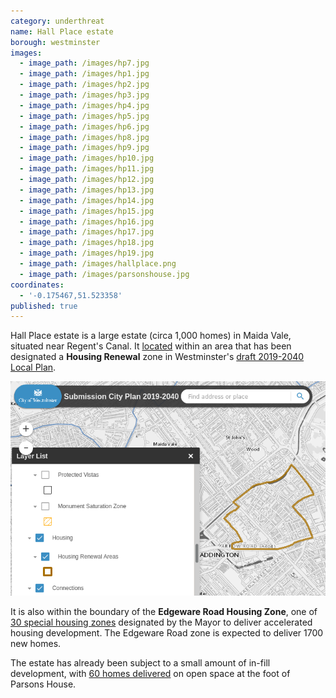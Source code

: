 ```yaml
---
category: underthreat
name: Hall Place estate
borough: westminster
images:
  - image_path: /images/hp7.jpg
  - image_path: /images/hp1.jpg
  - image_path: /images/hp2.jpg
  - image_path: /images/hp3.jpg
  - image_path: /images/hp4.jpg
  - image_path: /images/hp5.jpg
  - image_path: /images/hp6.jpg
  - image_path: /images/hp8.jpg
  - image_path: /images/hp9.jpg
  - image_path: /images/hp10.jpg
  - image_path: /images/hp11.jpg
  - image_path: /images/hp12.jpg
  - image_path: /images/hp13.jpg
  - image_path: /images/hp14.jpg
  - image_path: /images/hp15.jpg
  - image_path: /images/hp16.jpg
  - image_path: /images/hp17.jpg
  - image_path: /images/hp18.jpg
  - image_path: /images/hp19.jpg
  - image_path: /images/hallplace.png
  - image_path: /images/parsonshouse.jpg
coordinates:
  - '-0.175467,51.523358'
published: true
---
```

Hall Place estate is a large estate (circa 1,000 homes) in Maida Vale, situated near Regent's Canal. It [located](https://lbhf.maps.arcgis.com/apps/webappviewer/index.html?id=7cab3cdf6e344a0fb24df59ed6b9bdc5) within an area that has been designated a __Housing Renewal__ zone in Westminster's [draft 2019-2040 Local Plan](https://www.westminster.gov.uk/cityplan2040).

![](/images/renewalarea.png)

It is also within the boundary of the __Edgeware Road Housing Zone__, one of [30 special housing zones](https://www.london.gov.uk/what-we-do/housing-and-land/increasing-housing-supply/housing-zones#acc-i-42741) designated by the Mayor to deliver accelerated housing development. The Edgeware Road zone is expected to deliver 1700 new homes.

The estate has already been subject to a small amount of in-fill development, with [60 homes delivered](https://www.westminster.gov.uk/parsons-north-development) on open space at the foot of Parsons House.
